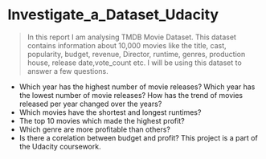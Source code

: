 # Investigate_a_Dataset_Udacity
> In this report I am analysing TMDB Movie Dataset. This dataset contains information about 10,000 movies like the title, cast, popularity, budget, revenue, Director, runtime, genres, production house, release date,vote_count etc. I will be using this dataset to answer a few questions.

- Which year has the highest number of movie releases? Which year has the lowest number of movie releases? How has the trend of movies released per year changed over the years?
- Which movies have the shortest and longest runtimes?
- The top 10 movies which made the highest profit?
- Which genre are more profitable than others?
- Is there a corelation between budget and profit?
This project is a part of the Udacity coursework.

